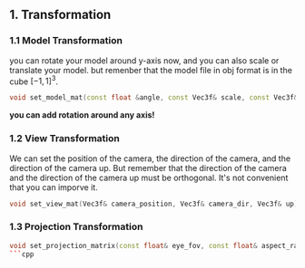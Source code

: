 ## 1. Transformation

### 1.1 Model Transformation

you can rotate your model around y-axis now, and you can also scale or translate your model. but remenber that the model file in obj format is in the cube $[-1, 1]^{3}$.

```cpp
void set_model_mat(const float &angle, const Vec3f& scale, const Vec3f& translate);
```

**you can add rotation around any axis!**

### 1.2 View Transformation

We can set the position of the camera, the direction of the camera, and the direction of the camera up. But remember that the direction of the camera and the direction of the camera up must be orthogonal. It's not convenient that you can imporve it.

```cpp
void set_view_mat(Vec3f& camera_position, Vec3f& camera_dir, Vec3f& up);
```

### 1.3 Projection Transformation

```cpp
void set_projection_matrix(const float& eye_fov, const float& aspect_ratio, const float& zNear, const float& zFar);
```cpp
